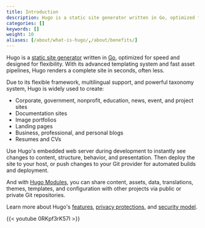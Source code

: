 ```yaml
---
title: Introduction
description: Hugo is a static site generator written in Go, optimized for speed and designed for flexibility.
categories: []
keywords: []
weight: 10
aliases: [/about/what-is-hugo/,/about/benefits/]
---
```


Hugo is a [static site generator] written in [Go], optimized for speed and designed for flexibility. With its advanced templating system and fast asset pipelines, Hugo renders a complete site in seconds, often less.

Due to its flexible framework, multilingual support, and powerful taxonomy system, Hugo is widely used to create:

- Corporate, government, nonprofit, education, news, event, and project sites
- Documentation sites
- Image portfolios
- Landing pages
- Business, professional, and personal blogs
- Resumes and CVs

Use Hugo's embedded web server during development to instantly see changes to content, structure, behavior, and presentation. Then deploy the site to your host, or push changes to your Git provider for automated builds and deployment.

And with [Hugo Modules], you can share content, assets, data, translations, themes, templates, and configuration with other projects via public or private Git repositories.

Learn more about Hugo's [features], [privacy protections], and [security model].

[Go]: https://go.dev
[Hugo Modules]: /hugo-modules/
[static site generator]: https://en.wikipedia.org/wiki/Static_site_generator
[features]: /about/features/
[security model]: about/security/
[privacy protections]: /configuration/privacy

{{< youtube 0RKpf3rK57I >}}
